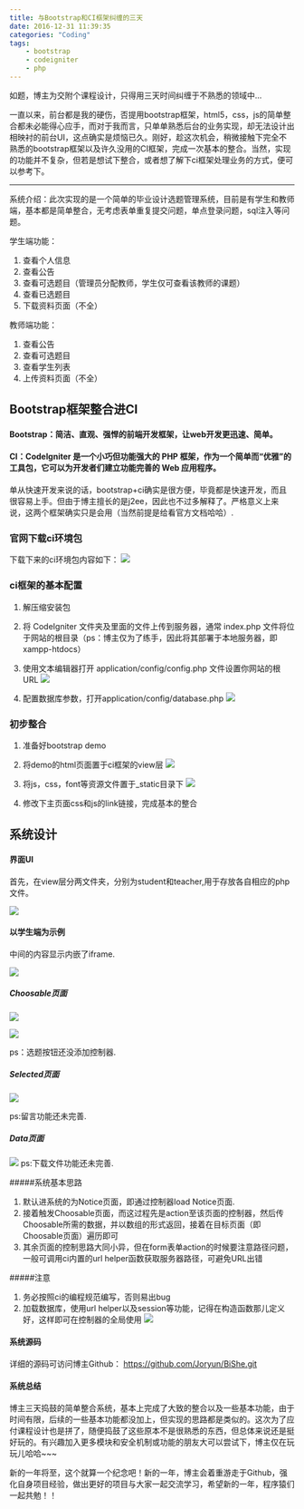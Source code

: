 ```yaml
---
title: 与Bootstrap和CI框架纠缠的三天
date: 2016-12-31 11:39:35
categories: "Coding"
tags:
	- bootstrap
	- codeigniter
	- php
---
```



如题，博主为交附个课程设计，只得用三天时间纠缠于不熟悉的领域中...

一直以来，前台都是我的硬伤，否提用bootstrap框架，html5，css，js的简单整合都未必能得心应手，而对于我而言，只单单熟悉后台的业务实现，却无法设计出相映衬的前台UI，这点确实是烦恼已久。刚好，趁这次机会，稍微接触下完全不熟悉的bootstrap框架以及许久没用的CI框架，完成一次基本的整合。当然，实现的功能并不复杂，但若是想试下整合，或者想了解下ci框架处理业务的方式，便可以参考下。

-------------------

系统介绍：此次实现的是一个简单的毕业设计选题管理系统，目前是有学生和教师端，基本都是简单整合，无考虑表单重复提交问题，单点登录问题，sql注入等问题。

学生端功能：
1. 查看个人信息
2. 查看公告
3. 查看可选题目（管理员分配教师，学生仅可查看该教师的课题）
4. 查看已选题目
5. 下载资料页面（不全）

教师端功能：
1. 查看公告
2. 查看可选题目
3. 查看学生列表
4. 上传资料页面（不全）


## Bootstrap框架整合进CI

#### Bootstrap：简洁、直观、强悍的前端开发框架，让web开发更迅速、简单。

#### CI：CodeIgniter 是一个小巧但功能强大的 PHP 框架，作为一个简单而“优雅”的工具包，它可以为开发者们建立功能完善的 Web 应用程序。

单从快速开发来说的话，bootstrap+ci确实是很方便，毕竟都是快速开发，而且很容易上手。但由于博主擅长的是j2ee，因此也不过多解释了。严格意义上来说，这两个框架确实只是会用（当然前提是给看官方文档哈哈）.

### 官网下载ci环境包

下载下来的ci环境包内容如下：
![](http://img.blog.csdn.net/20161229225623292?watermark/2/text/aHR0cDovL2Jsb2cuY3Nkbi5uZXQvSm9yeXVu/font/5a6L5L2T/fontsize/400/fill/I0JBQkFCMA==/dissolve/70/gravity/SouthEast)

### ci框架的基本配置
1. 解压缩安装包

2. 将 CodeIgniter 文件夹及里面的文件上传到服务器，通常 index.php 文件将位于网站的根目录（ps：博主仅为了练手，因此将其部署于本地服务器，即xampp-htdocs）

3. 使用文本编辑器打开 application/config/config.php 文件设置你网站的根 URL
![](http://img.blog.csdn.net/20161229230748496?watermark/2/text/aHR0cDovL2Jsb2cuY3Nkbi5uZXQvSm9yeXVu/font/5a6L5L2T/fontsize/400/fill/I0JBQkFCMA==/dissolve/70/gravity/SouthEast)

4. 配置数据库参数，打开application/config/database.php
![](http://img.blog.csdn.net/20161229231026060?watermark/2/text/aHR0cDovL2Jsb2cuY3Nkbi5uZXQvSm9yeXVu/font/5a6L5L2T/fontsize/400/fill/I0JBQkFCMA==/dissolve/70/gravity/SouthEast)

### 初步整合
1. 准备好bootstrap demo

2. 将demo的html页面置于ci框架的view层
![](http://img.blog.csdn.net/20161230111919590?watermark/2/text/aHR0cDovL2Jsb2cuY3Nkbi5uZXQvSm9yeXVu/font/5a6L5L2T/fontsize/400/fill/I0JBQkFCMA==/dissolve/70/gravity/SouthEast)
3. 将js，css，font等资源文件置于_static目录下
![](http://img.blog.csdn.net/20161230112039179?watermark/2/text/aHR0cDovL2Jsb2cuY3Nkbi5uZXQvSm9yeXVu/font/5a6L5L2T/fontsize/400/fill/I0JBQkFCMA==/dissolve/70/gravity/SouthEast)

4. 修改下主页面css和js的link链接，完成基本的整合


## 系统设计
#### 界面UI
首先，在view层分两文件夹，分别为student和teacher,用于存放各自相应的php文件。

![](http://img.blog.csdn.net/20161230205159288?watermark/2/text/aHR0cDovL2Jsb2cuY3Nkbi5uZXQvSm9yeXVu/font/5a6L5L2T/fontsize/400/fill/I0JBQkFCMA==/dissolve/70/gravity/SouthEast)

#### 以学生端为示例
中间的内容显示内嵌了iframe.

![](http://img.blog.csdn.net/20161230205507743?watermark/2/text/aHR0cDovL2Jsb2cuY3Nkbi5uZXQvSm9yeXVu/font/5a6L5L2T/fontsize/400/fill/I0JBQkFCMA==/dissolve/70/gravity/SouthEast)

##### Choosable页面

![](http://img.blog.csdn.net/20161230211326565?watermark/2/text/aHR0cDovL2Jsb2cuY3Nkbi5uZXQvSm9yeXVu/font/5a6L5L2T/fontsize/400/fill/I0JBQkFCMA==/dissolve/70/gravity/SouthEast)

![](http://img.blog.csdn.net/20161230211410565?watermark/2/text/aHR0cDovL2Jsb2cuY3Nkbi5uZXQvSm9yeXVu/font/5a6L5L2T/fontsize/400/fill/I0JBQkFCMA==/dissolve/70/gravity/SouthEast)

ps：选题按钮还没添加控制器.

##### Selected页面

![](http://img.blog.csdn.net/20161230211556129?watermark/2/text/aHR0cDovL2Jsb2cuY3Nkbi5uZXQvSm9yeXVu/font/5a6L5L2T/fontsize/400/fill/I0JBQkFCMA==/dissolve/70/gravity/SouthEast)

ps:留言功能还未完善.

##### Data页面

![](http://img.blog.csdn.net/20161230211727535?watermark/2/text/aHR0cDovL2Jsb2cuY3Nkbi5uZXQvSm9yeXVu/font/5a6L5L2T/fontsize/400/fill/I0JBQkFCMA==/dissolve/70/gravity/SouthEast)
ps:下载文件功能还未完善.

#####系统基本思路
1. 默认进系统的为Notice页面，即通过控制器load Notice页面.
2. 接着触发Choosable页面，而这过程先是action至该页面的控制器，然后传Choosable所需的数据，并以数组的形式返回，接着在目标页面（即Choosable页面）遍历即可
3. 其余页面的控制思路大同小异，但在form表单action的时候要注意路径问题，一般可调用ci内置的url helper函数获取服务器路径，可避免URL出错

#####注意
1. 务必按照ci的编程规范编写，否则易出bug
2. 加载数据库，使用url helper以及session等功能，记得在构造函数那儿定义好，这样即可在控制器的全局使用
![](http://img.blog.csdn.net/20161230211047278?watermark/2/text/aHR0cDovL2Jsb2cuY3Nkbi5uZXQvSm9yeXVu/font/5a6L5L2T/fontsize/400/fill/I0JBQkFCMA==/dissolve/70/gravity/SouthEast)

#### 系统源码
详细的源码可访问博主Github：
https://github.com/Joryun/BiShe.git

#### 系统总结
博主三天捣鼓的简单整合系统，基本上完成了大致的整合以及一些基本功能，由于时间有限，后续的一些基本功能都没加上，但实现的思路都是类似的。这次为了应付课程设计也是拼了，随便捣鼓了这些原本不是很熟悉的东西，但总体来说还是挺好玩的。有兴趣加入更多模块和安全机制或功能的朋友大可以尝试下，博主仅在玩玩儿哈哈~~~

新的一年将至，这个就算一个纪念吧！新的一年，博主会着重游走于Github，强化自身项目经验，做出更好的项目与大家一起交流学习，希望新的一年，程序猿们一起共勉！！






